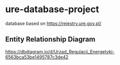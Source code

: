 # ure-database-project

database based on <https://rejestry.ure.gov.pl/>

## Entity Relationship Diagram

https://dbdiagram.io/d/Urzad_Regulacji_Energetyki-6563bca53be1495787c3de42
